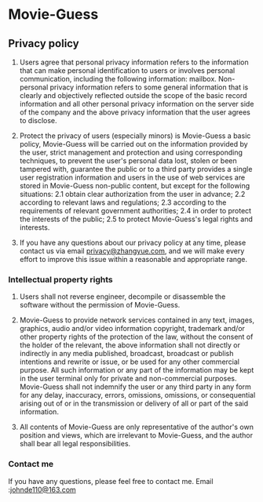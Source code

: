 # Movie-Guess

## Privacy policy
1. Users agree that personal privacy information refers to the information that can make personal identification to users or involves personal communication, including the following information: mailbox. Non-personal privacy information refers to some general information that is clearly and objectively reflected outside the scope of the basic record information and all other personal privacy information on the server side of the company and the above privacy information that the user agrees to disclose.

2. Protect the privacy of users (especially minors) is Movie-Guess a basic policy, Movie-Guess will be carried out on the information provided by the user, strict management and protection and using corresponding techniques, to prevent the user's personal data lost, stolen or been tampered with, guarantee the public or to a third party provides a single user registration information and users in the use of web services are stored in Movie-Guess non-public content, but except for the following situations:
2.1 obtain clear authorization from the user in advance;
2.2 according to relevant laws and regulations;
2.3 according to the requirements of relevant government authorities;
2.4 in order to protect the interests of the public;
2.5 to protect Movie-Guess's legal rights and interests.

3. If you have any questions about our privacy policy at any time, please contact us via email privacy@zhangyue.com, and we will make every effort to improve this issue within a reasonable and appropriate range.

### Intellectual property rights

1. Users shall not reverse engineer, decompile or disassemble the software without the permission of Movie-Guess.

2. Movie-Guess to provide network services contained in any text, images, graphics, audio and/or video information copyright, trademark and/or other property rights of the protection of the law, without the consent of the holder of the relevant, the above information shall not directly or indirectly in any media published, broadcast, broadcast or publish intentions and rewrite or issue, or be used for any other commercial purpose. All such information or any part of the information may be kept in the user terminal only for private and non-commercial purposes. Movie-Guess shall not indemnify the user or any third party in any form for any delay, inaccuracy, errors, omissions, omissions, or consequential arising out of or in the transmission or delivery of all or part of the said information.

3. All contents of Movie-Guess are only representative of the author's own position and views, which are irrelevant to Movie-Guess, and the author shall bear all legal responsibilities.

### Contact me
If you have any questions, please feel free to contact me.
Email :johnde110@163.com
